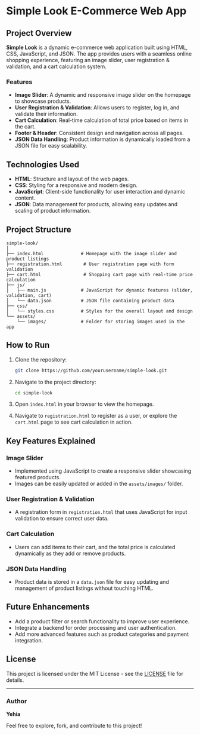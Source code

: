 # Simple Look E-Commerce Web App

## Project Overview
**Simple Look** is a dynamic e-commerce web application built using HTML, CSS, JavaScript, and JSON. The app provides users with a seamless online shopping experience, featuring an image slider, user registration & validation, and a cart calculation system.

### Features
- **Image Slider**: A dynamic and responsive image slider on the homepage to showcase products.
- **User Registration & Validation**: Allows users to register, log in, and validate their information.
- **Cart Calculation**: Real-time calculation of total price based on items in the cart.
- **Footer & Header**: Consistent design and navigation across all pages.
- **JSON Data Handling**: Product information is dynamically loaded from a JSON file for easy scalability.

## Technologies Used
- **HTML**: Structure and layout of the web pages.
- **CSS**: Styling for a responsive and modern design.
- **JavaScript**: Client-side functionality for user interaction and dynamic content.
- **JSON**: Data management for products, allowing easy updates and scaling of product information.

## Project Structure
```
simple-look/
│
├── index.html              # Homepage with the image slider and product listings
├── registration.html        # User registration page with form validation
├── cart.html                # Shopping cart page with real-time price calculation
├── js/
│   ├── main.js             # JavaScript for dynamic features (slider, validation, cart)
│   └── data.json           # JSON file containing product data
├── css/
│   └── styles.css          # Styles for the overall layout and design
└── assets/
    └── images/             # Folder for storing images used in the app
```

## How to Run
1. Clone the repository:
   ```bash
   git clone https://github.com/yourusername/simple-look.git
   ```

2. Navigate to the project directory:
   ```bash
   cd simple-look
   ```

3. Open `index.html` in your browser to view the homepage.

4. Navigate to `registration.html` to register as a user, or explore the `cart.html` page to see cart calculation in action.

## Key Features Explained

### Image Slider
- Implemented using JavaScript to create a responsive slider showcasing featured products.
- Images can be easily updated or added in the `assets/images/` folder.

### User Registration & Validation
- A registration form in `registration.html` that uses JavaScript for input validation to ensure correct user data.

### Cart Calculation
- Users can add items to their cart, and the total price is calculated dynamically as they add or remove products.

### JSON Data Handling
- Product data is stored in a `data.json` file for easy updating and management of product listings without touching HTML.

## Future Enhancements
- Add a product filter or search functionality to improve user experience.
- Integrate a backend for order processing and user authentication.
- Add more advanced features such as product categories and payment integration.

## License
This project is licensed under the MIT License - see the [LICENSE](LICENSE) file for details.

---

### Author
**Yehia**

Feel free to explore, fork, and contribute to this project!
```
